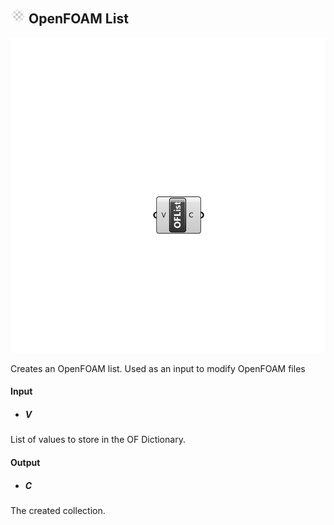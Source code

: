 ## ![](../../images/icons/OpenFOAM_List.png) OpenFOAM List

![](../../images/components/OpenFOAM_List.png)

Creates an OpenFOAM list. Used as an input to modify OpenFOAM files

#### Input
* ##### V 
List of values to store in the OF Dictionary.

#### Output
* ##### C
The created collection.